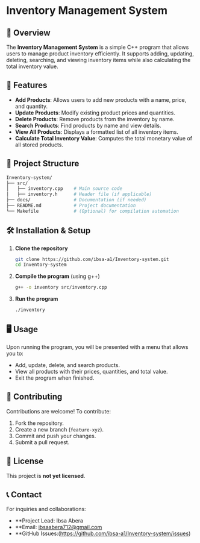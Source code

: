 # Inventory Management System

## 📌 Overview
The **Inventory Management System** is a simple C++ program that allows users to manage product inventory efficiently. It supports adding, updating, deleting, searching, and viewing inventory items while also calculating the total inventory value.

## 🚀 Features
- **Add Products**: Allows users to add new products with a name, price, and quantity.
- **Update Products**: Modify existing product prices and quantities.
- **Delete Products**: Remove products from the inventory by name.
- **Search Products**: Find products by name and view details.
- **View All Products**: Displays a formatted list of all inventory items.
- **Calculate Total Inventory Value**: Computes the total monetary value of all stored products.

## 📂 Project Structure
```bash
Inventory-system/
├── src/
│   ├── inventory.cpp    # Main source code
│   ├── inventory.h      # Header file (if applicable)
├── docs/                # Documentation (if needed)
├── README.md            # Project documentation
└── Makefile             # (Optional) for compilation automation
```

## 🛠️ Installation & Setup
1. **Clone the repository**
   ```sh
   git clone https://github.com/ibsa-a1/Inventory-system.git
   cd Inventory-system
   ```

2. **Compile the program** (using g++)
   ```sh
   g++ -o inventory src/inventory.cpp
   ```

3. **Run the program**
   ```sh
   ./inventory
   ```

## 🖥️ Usage
Upon running the program, you will be presented with a menu that allows you to:
- Add, update, delete, and search products.
- View all products with their prices, quantities, and total value.
- Exit the program when finished.

## 🤝 Contributing
Contributions are welcome! To contribute:
1. Fork the repository.
2. Create a new branch (`feature-xyz`).
3. Commit and push your changes.
4. Submit a pull request.

## 📜 License
This project is **not yet licensed**. 

## 📞 Contact
For inquiries and collaborations:
- **Project Lead: Ibsa Abera
- **Email: ibsaabera712@gmail.com
- **GitHub Issues:(https://github.com/ibsa-a1/Inventory-system/issues)
